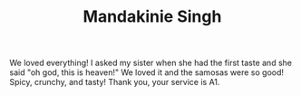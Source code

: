 ---
title: Mandakinie Singh
body: We loved everything! I asked my sister when she had the first taste and she said "oh god, this is heaven!" We loved it and the samosas were so good! Spicy, crunchy, and tasty! Thank you, your service is A1.
---